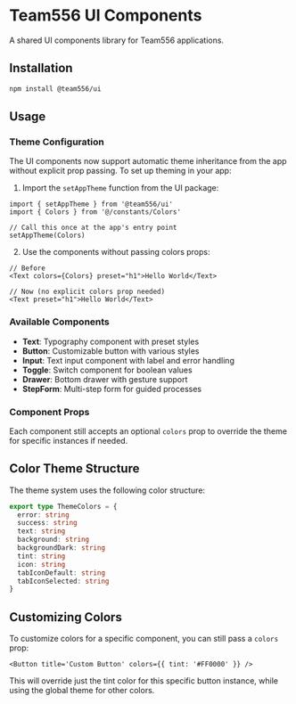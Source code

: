 # Team556 UI Components

A shared UI components library for Team556 applications.

## Installation

```bash
npm install @team556/ui
```

## Usage

### Theme Configuration

The UI components now support automatic theme inheritance from the app without explicit prop passing. To set up theming in your app:

1. Import the `setAppTheme` function from the UI package:

```tsx
import { setAppTheme } from '@team556/ui'
import { Colors } from '@/constants/Colors'

// Call this once at the app's entry point
setAppTheme(Colors)
```

2. Use the components without passing colors props:

```tsx
// Before
<Text colors={Colors} preset="h1">Hello World</Text>

// Now (no explicit colors prop needed)
<Text preset="h1">Hello World</Text>
```

### Available Components

- **Text**: Typography component with preset styles
- **Button**: Customizable button with various styles
- **Input**: Text input component with label and error handling
- **Toggle**: Switch component for boolean values
- **Drawer**: Bottom drawer with gesture support
- **StepForm**: Multi-step form for guided processes

### Component Props

Each component still accepts an optional `colors` prop to override the theme for specific instances if needed.

## Color Theme Structure

The theme system uses the following color structure:

```ts
export type ThemeColors = {
  error: string
  success: string
  text: string
  background: string
  backgroundDark: string
  tint: string
  icon: string
  tabIconDefault: string
  tabIconSelected: string
}
```

## Customizing Colors

To customize colors for a specific component, you can still pass a `colors` prop:

```tsx
<Button title='Custom Button' colors={{ tint: '#FF0000' }} />
```

This will override just the tint color for this specific button instance, while using the global theme for other colors.

